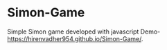 # Simon-Game
Simple Simon game developed with javascript
Demo- https://hirenvadher954.github.io/Simon-Game/.
